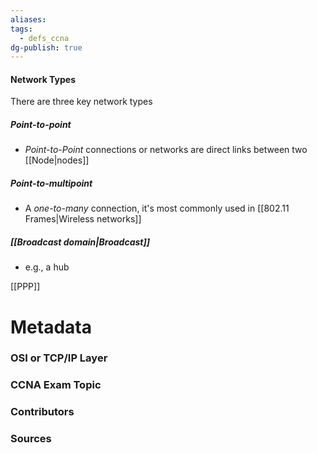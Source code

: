 ```yaml
---
aliases: 
tags:
  - defs_ccna
dg-publish: true
---
```

#### Network Types
There are three key network types
##### Point-to-point
- *Point-to-Point* connections or networks are direct links between two [[Node|nodes]]
##### Point-to-multipoint
- A *one-to-many* connection, it's most commonly used in [[802.11 Frames|Wireless networks]]
##### [[Broadcast domain|Broadcast]]
- e.g., a hub




[[PPP]]


# Metadata
### OSI or TCP/IP Layer

### CCNA Exam Topic

### Contributors

### Sources

